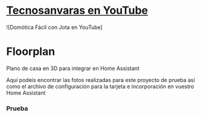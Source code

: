[Tecnosanvaras en YouTube][1]
=======================================
![Domótica Fácil con Jota en YouTube]

# Floorplan
Plano de casa en 3D para integrar en Home Assistant

Aquí podeis encontrar las fotos realizadas para este proyecto de prueba así como el archivo de configuración para la tarjeta e incorporación en vuestro Home Assistant

### Prueba



  [1]: https://www.youtube.com/channel/UCMddiVH-CzGZ97sVgZrKg6A
